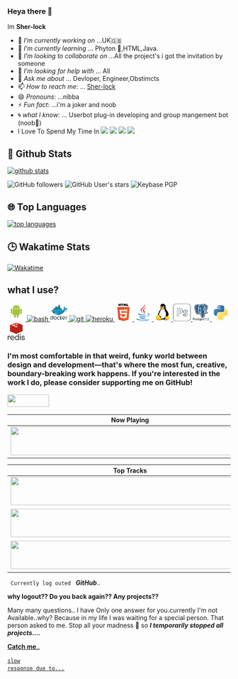 ### Heya there 👋
Im <b> Sher-lock</b>

- 🔭 *I’m currently working on* ...UK🇬🇧
- 🌱 *I’m currently learning* ... Phyton 🐍,HTML,Java.
- 👯 *I’m looking to collaborate on* ...All the project's i got the invitation by someone
- 🤔 *I’m looking for help with* ... All
- 💬 *Ask me about* ... Devloper, Engineer,Obstimcts
- 📫 *How to reach me*: ... [Sher-lock](t.me/mr_srlock)
- 😄 *Pronouns*: ...nibba 
- ⚡ *Fun fact*: ...i'm a joker and noob
- 🌀 *what I know*: ... Userbot plug-in developing and group mangement bot (noob🥳)
- I Love To Spend My Time In <img  src="https://cdn.jsdelivr.net/npm/simple-icons@3.5.0/icons/telegram.svg" width="30px" />   <img src ="https://cdn.jsdelivr.net/npm/simple-icons@3.5.0/icons/github.svg" width="30px" />   <img src="https://cdn.jsdelivr.net/npm/simple-icons@3.5.0/icons/heroku.svg" width="30px" />  <img src="https://cdn.jsdelivr.net/npm/simple-icons@3.5.0/icons/xbox.svg" width="30px" />

##  🐙 **Github Stats**

[![github stats](https://github-readme-stats.vercel.app/api?username=MR-SHRLCK&show_icons=true&theme=radical)](https://github.com/MR-SHRLCK)

![GitHub followers](https://img.shields.io/github/followers/MR-SHRLCK?color=aqua&label=Followers&style=for-the-badge)
![GitHub User's stars](https://img.shields.io/github/stars/MR-SHRLCK?affiliations=OWNER&color=aqua&style=for-the-badge)
![Keybase PGP](https://img.shields.io/keybase/pgp/MR-SHRLCK?color=aqua&style=for-the-badge)


## 🌐 **Top Languages**

[![top languages](https://github-readme-stats.vercel.app/api/top-langs/?username=MR-SHRLCK&show_icons=true&theme=radical&layout=compact)](https://github.com/MR-SHRLCK)


## 🕒 **Wakatime Stats**
[![Wakatime](https://github-readme-stats.vercel.app/api/wakatime?username=pokurt&theme=radical)](https://github.com/anuraghazra/github-readme-stats)


## **what I use?** </h>
<p align="left"/p> <a href="https://developer.android.com" target="_blank"> <img src="https://raw.githubusercontent.com/devicons/devicon/master/icons/android/android-original-wordmark.svg" alt="android" width="40" height="40"/> </a> <a href="https://www.gnu.org/software/bash/" target="_blank"> <img src="https://www.vectorlogo.zone/logos/gnu_bash/gnu_bash-icon.svg" alt="bash" width="40" height="40"/> </a> <a href="https://www.docker.com/" target="_blank"> <img src="https://raw.githubusercontent.com/devicons/devicon/master/icons/docker/docker-original-wordmark.svg" alt="docker" width="40" height="40"/> </a> <a href="https://git-scm.com/" target="_blank"> <img src="https://www.vectorlogo.zone/logos/git-scm/git-scm-icon.svg" alt="git" width="40" height="40"/> </a> <a href="https://heroku.com" target="_blank"> <img src="https://www.vectorlogo.zone/logos/heroku/heroku-icon.svg" alt="heroku" width="40" height="40"/> </a> <a href="https://www.w3.org/html/" target="_blank"> <img src="https://raw.githubusercontent.com/devicons/devicon/master/icons/html5/html5-original-wordmark.svg" alt="html5" width="40" height="40"/> </a> <a href="https://www.java.com" target="_blank"> <img src="https://raw.githubusercontent.com/devicons/devicon/master/icons/java/java-original.svg" alt="java" width="40" height="40"/> </a> <a href="https://www.linux.org/" target="_blank"> <img src="https://raw.githubusercontent.com/devicons/devicon/master/icons/linux/linux-original.svg" alt="linux" width="40" height="40"/> </a> <a href="https://www.photoshop.com/en" target="_blank"> <img src="https://raw.githubusercontent.com/devicons/devicon/master/icons/photoshop/photoshop-line.svg" alt="photoshop" width="40" height="40"/> </a> <a href="https://www.postgresql.org" target="_blank"> <img src="https://raw.githubusercontent.com/devicons/devicon/master/icons/postgresql/postgresql-original-wordmark.svg" alt="postgresql" width="40" height="40"/> </a> <a href="https://www.python.org" target="_blank"> <img src="https://raw.githubusercontent.com/devicons/devicon/master/icons/python/python-original.svg" alt="python" width="40" height="40"/> </a> <a href="https://redis.io" target="_blank"> <img src="https://raw.githubusercontent.com/devicons/devicon/master/icons/redis/redis-original-wordmark.svg" alt="redis" width="40" height="40"/> </a> </p>


### I'm most comfortable in that weird, funky world between design and development—that's where the most fun, creative, boundary-breaking work happens. If you're interested in the work I do, please consider supporting me on GitHub!

<a href="https://github.com/sponsors/MR-SHRLCK" title="Sponsor Nate Moore"><img src="/assets/sponsor.svg?sanitize=true" width="94" height="28" aria-hidden="true"></a>

| Now Playing                                                                                                                    |
| ------------------------------------------------------------------------------------------------------------------------------ |
| <a href="https://status.nmoo.dev/now-playing?open"><img src="https://status.nmoo.dev/now-playing" width="540" height="64"></a> |


<table>
  <thead>
    <tr>
      <th>Top Tracks</th>
    </tr>
  </thead>
  <tbody>
    <tr>
      <td><a href="https://status.nmoo.dev/top-tracks?i=1&open"><img src="https://status.nmoo.dev/top-tracks?i=1" width="540" height="64"></a></td>
    </tr>
    <tr></tr> <!-- hide gray row -->
    <tr>
      <td><a href="https://status.nmoo.dev/top-tracks?i=2&open"><img src="https://status.nmoo.dev/top-tracks?i=2" width="540" height="64"></a></td>
    </tr>
    <tr></tr> <!-- hide gray row -->
    <tr>
      <td><a href="https://status.nmoo.dev/top-tracks?i=3&open"><img src="https://status.nmoo.dev/top-tracks?i=3" width="540" height="64"></a></td>
    </tr>
  </tbody>
</table>

<code> Currently log outed </code> <b><i> GitHub</b></I>..
<p><b>why logout?? Do you back again?? Any projects??</b></p>
Many many questions.. I have Only one answer for you.currently I'm not Available..why? Because  in my life I was waiting for a special person.
That person asked to me. Stop all your madness 🥺
so <b><I>I temporarily stopped all projects....</b></I>

<a href="https://t.me/Mst_jackson"><b>Catch me</b>..


[<code>slow response due to...</code>](https://free-to-live.com/wp-content/uploads/2020/05/Romantic-good-night-messages-for-him-768x576.jpg)

